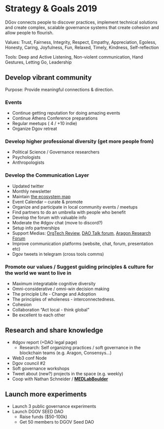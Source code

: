 # Strategy & Goals 2019

DGov connects people to discover practices, implement technical solutions and create complex, scalable governance systems that create cohesion and allow people to flourish.

Values: Trust, Fairness, Integrity, Respect, Empathy, Appreciation, Egoless, Honesty, Caring, Joyfulness, Fun, Relaxed, Timely, Kindness, Self-reflection

Tools: Deep and Active Listening, Non-violent communication, Hand Gestures, Letting Go, Leadership

## Develop vibrant community

Purpose: Provide meaningful connections & direction.

### Events 

* Continue getting reputation for doing amazing events
* Continue Athens Conference preparations
* Regular meetups \( 4 / +10 indie\)
* Organize Dgov retreat

### Develop higher professional diversity \(get more people from\)

* Political Science / Governance researchers
* Psychologists
* Anthropologists

### Develop the Communication Layer

* Updated twitter
* Monthly newsletter
* Maintain [the ecosystem map](../../map-of-the-industry-landscape.md)
* Event Calendar – curate & promote
* Organize and participate in local community events / meetups
* Find partners to do an umbrella with people who benefit
* Develop the forum with valuable info
* Moderate the \#dgov chat \(move to discord?\)
* Setup info partnerships
* Support Medias: [OrgTech Review](https://orgtech.substack.com/), [DAO Talk forum](https://daotalk.org/)​, ​[Aragon Research Forum](https://research.aragon.org/)​
* Improve communication platforms \(website, chat, forum, presentation etc\)
* Dgov tweets in telegram \(cross tools comms\)

### **Promote our values / Suggest guiding principles & culture for the world we want to live in**

* Maximum integratable cognitive diversity
* Omni-considerative / omni-win decision making
* The principle Life - Change and Adoption
* The principles of wholeness - interconnectedness.
* Cohesion
* Collaboration “Act local - think global”
* Be excellent to each other

## Research and share knowledge

* \#dgov report \(+DAO legal page\)
  * Research: Self organizing practices / soft governance in the blockchain teams \(e.g. Aragon, Consensys...\)
* Web3 conf Node
* Dgov council \#2
* Soft governance workshops
* Tweet about \(new?\) projects in the space \(e.g. weekly\)
* Coop with Nathan Schneider / [**MEDLabBoulder**](https://twitter.com/MEDLabBoulder)

## Launch more experiments

* Launch 3 public governance experiments
* Launch DGOV SEED DAO
  * Raise funds \($50-100k\)
  * Get 50 members to DGOV Seed DAO

